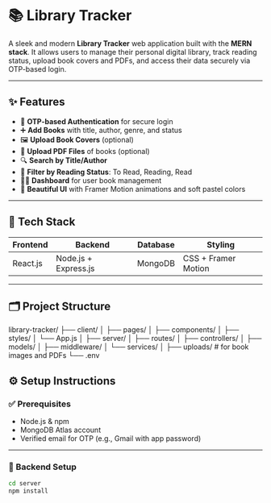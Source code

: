 # 📚 Library Tracker

A sleek and modern **Library Tracker** web application built with the **MERN stack**. It allows users to manage their personal digital library, track reading status, upload book covers and PDFs, and access their data securely via OTP-based login.

---

## ✨ Features

- 📩 **OTP-based Authentication** for secure login
- ➕ **Add Books** with title, author, genre, and status
- 🖼️ **Upload Book Covers** (optional)
- 📄 **Upload PDF Files** of books (optional)
- 🔍 **Search by Title/Author**
- 🎯 **Filter by Reading Status**: To Read, Reading, Read
- 👩‍💼 **Dashboard** for user book management
- 🎨 **Beautiful UI** with Framer Motion animations and soft pastel colors

---

## 🧰 Tech Stack

| Frontend | Backend | Database | Styling |
|----------|---------|----------|---------|
| React.js | Node.js + Express.js | MongoDB | CSS + Framer Motion |

---

## 🗂️ Project Structure
library-tracker/
├── client/
│ ├── pages/
│ ├── components/
│ ├── styles/
│ └── App.js
│
├── server/
│ ├── routes/
│ ├── controllers/
│ ├── models/
│ ├── middleware/
│ └── services/
│
├── uploads/ # for book images and PDFs
└── .env



## ⚙️ Setup Instructions

### ✅ Prerequisites

- Node.js & npm
- MongoDB Atlas account
- Verified email for OTP (e.g., Gmail with app password)

---

### 🔧 Backend Setup

```bash
cd server
npm install
